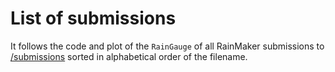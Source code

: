 # List of submissions

It follows the code and plot of the `RainGauge` of all
RainMaker submissions to [/submissions](https://github.com/SpeedyWeather/RainMaker.jl/tree/main/submissions)
sorted in alphabetical order of the filename.
